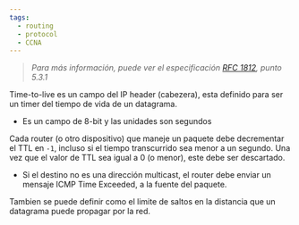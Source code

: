 ```yaml
---
tags:
  - routing
  - protocol
  - CCNA
---
```


> _Para más información, puede ver el especificación [RFC 1812](https://datatracker.ietf.org/doc/html/rfc1812#section-5.3.1), punto 5.3.1_

Time-to-live es un campo del IP header (cabezera), esta definido para ser un timer del tiempo de vida de un datagrama. 
- Es un campo de 8-bit y las unidades son segundos

Cada router (o otro dispositivo)  que maneje un paquete debe decrementar el TTL en `-1`, incluso si el tiempo transcurrido sea menor a un segundo. Una vez que el valor de TTL sea igual a 0 (o menor), este debe ser descartado.
- Si el destino no es una dirección multicast, el router debe enviar un mensaje ICMP Time Exceeded, a la fuente del paquete. 

Tambien se puede definir como el limite de saltos en la distancia que un datagrama puede propagar por la red. 


